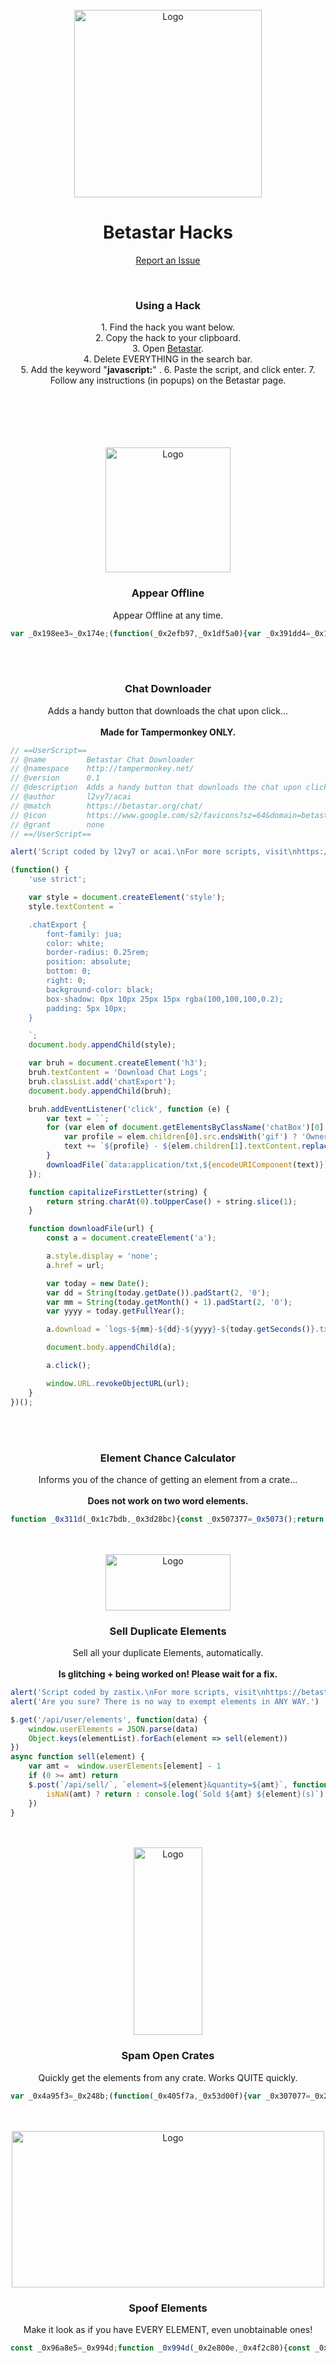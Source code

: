 <div id="top"></div>
<br />
<div align="center">
  <a href="https://betastar.org">
    <img src="/assets/siteLogo.png" alt="Logo" width="300" height="300">
  </a>
  <h1 align="center">Betastar Hacks</h1>

  <p align="center">
    <a href="https://github.com/BetastarUtils/BetastarUtils.github.io/issues">Report an Issue</a>
  </p>
</div>
<div id="top"></div>
<br />
<div align="center">
  <h3 align="center">Using a Hack</h3>

  <p align="center">
    1. Find the hack you want below.<br>
    2. Copy the hack to your clipboard.<br>
    3. Open <a href="https://betastar.org">Betastar</a>.<br>
    4. Delete EVERYTHING in the search bar.<br>
    5. Add the keyword  "<b>javascript:</b>"  .
    6. Paste the script, and click enter.
    7. Follow any instructions (in popups) on the Betastar page.
  </p>
</div>
<br>
<br>
<br>
<br>
<div id="top"></div>
<br />
<div align="center">
  <img src="/assets/space.png" alt="Logo" width="200" height="200">
  <h3 align="center">Appear Offline</h3>

  <p align="center">
    Appear Offline at any time.
  </p>
</div>

```js
var _0x198ee3=_0x174e;(function(_0x2efb97,_0x1df5a0){var _0x391dd4=_0x174e,_0x42011c=_0x2efb97();while(!![]){try{var _0x2f4a9d=-parseInt(_0x391dd4(0x116))/0x1*(parseInt(_0x391dd4(0x107))/0x2)+-parseInt(_0x391dd4(0x10f))/0x3+parseInt(_0x391dd4(0x10b))/0x4+-parseInt(_0x391dd4(0x110))/0x5+parseInt(_0x391dd4(0x10e))/0x6+-parseInt(_0x391dd4(0x115))/0x7+parseInt(_0x391dd4(0x108))/0x8;if(_0x2f4a9d===_0x1df5a0)break;else _0x42011c['push'](_0x42011c['shift']());}catch(_0x170189){_0x42011c['push'](_0x42011c['shift']());}}}(_0x38b7,0xc2b77),alert(_0x198ee3(0x10c)));function _0x174e(_0x4f0d6,_0x5c0843){var _0x38b792=_0x38b7();return _0x174e=function(_0x174e5f,_0x2a2390){_0x174e5f=_0x174e5f-0x107;var _0x4a0401=_0x38b792[_0x174e5f];return _0x4a0401;},_0x174e(_0x4f0d6,_0x5c0843);}var scriptconfirm=confirm(_0x198ee3(0x10d));scriptconfirm==!![]?(alert(_0x198ee3(0x117)),socket['disconnect'](),(location['pathname']===_0x198ee3(0x112)||location[_0x198ee3(0x10a)]===_0x198ee3(0x114))&&(document[_0x198ee3(0x113)]('#userElement')['style'][_0x198ee3(0x109)]='drop-shadow(0px\x200px\x20100px\x20red)')):alert(_0x198ee3(0x111));function _0x38b7(){var _0x148369=['filter','pathname','5858104FwrvGW','Script\x20coded\x20by\x20zastix.\x0aFor\x20more\x20scripts,\x20visit\x0ahttps://betastarutils.github.io/','WARNING:\x20you\x20will\x20not\x20be\x20able\x20to\x20trade\x20or\x20chat\x20with\x20this\x20script\x20enabled!\x20Click\x20Cancel\x20to\x20stop\x20the\x20script.','7473372hjIvIO','1563435FjgeCY','2215420JcUlaS','You\x20are\x20NOT\x20offine.','/stats/','getElementById','/stats','9225671AEUyuM','109tIvWeV','You\x20are\x20now\x20offline.','25684iyOquT','14155448GuTggQ'];_0x38b7=function(){return _0x148369;};return _0x38b7();}
```

<br>
<div id="top"></div>
<br />
<div align="center">
  <h3 align="center">Chat Downloader</h3>

  <p align="center">
    Adds a handy button that downloads the chat upon click...<br>
    <br>
    <b>Made for Tampermonkey ONLY.</b>
  </p>
</div>

```js
// ==UserScript==
// @name         Betastar Chat Downloader
// @namespace    http://tampermonkey.net/
// @version      0.1
// @description  Adds a handy button that downloads the chat upon click...MORE SCRIPTS --> https://betastargame.github.io/scripts
// @author       l2vy7/acai
// @match        https://betastar.org/chat/
// @icon         https://www.google.com/s2/favicons?sz=64&domain=betastar.org
// @grant        none
// ==/UserScript==

alert('Script coded by l2vy7 or acai.\nFor more scripts, visit\nhttps://betastarutils.github.io/')

(function() {
    'use strict';

    var style = document.createElement('style');
    style.textContent = `

    .chatExport {
        font-family: jua;
        color: white;
        border-radius: 0.25rem;
        position: absolute;
        bottom: 0;
        right: 0;
        background-color: black;
        box-shadow: 0px 10px 25px 15px rgba(100,100,100,0.2);
        padding: 5px 10px;
    }

    `;
    document.body.appendChild(style);

    var bruh = document.createElement('h3');
    bruh.textContent = 'Download Chat Logs';
    bruh.classList.add('chatExport');
    document.body.appendChild(bruh);

    bruh.addEventListener('click', function (e) {
        var text = ``;
        for (var elem of document.getElementsByClassName('chatBox')[0].children) {
            var profile = elem.children[0].src.endsWith('gif') ? 'Owner' : capitalizeFirstLetter(elem.children[0].src.replace('https://betastar.org', '').replace('/image/elements/', '').replace('.png', ''));
            text += `${profile} - ${elem.children[1].textContent.replace(' > ', '')}: ${elem.children[2].textContent}\n`.replace('Https://betastar.org', '');
        }
        downloadFile(`data:application/txt,${encodeURIComponent(text)}`);
    });

    function capitalizeFirstLetter(string) {
        return string.charAt(0).toUpperCase() + string.slice(1);
    }

    function downloadFile(url) {
        const a = document.createElement('a');

        a.style.display = 'none';
        a.href = url;

        var today = new Date();
        var dd = String(today.getDate()).padStart(2, '0');
        var mm = String(today.getMonth() + 1).padStart(2, '0');
        var yyyy = today.getFullYear();

        a.download = `logs-${mm}-${dd}-${yyyy}-${today.getSeconds()}.txt`;

        document.body.appendChild(a);

        a.click();

        window.URL.revokeObjectURL(url);
    }
})();
```
<br>
<div id="top"></div>
<br />
<div align="center">
  <h3 align="center">Element Chance Calculator</h3>

  <p align="center">
    Informs you of the chance of getting an element from a crate...<br>
    <br>
    <b>Does not work on two word elements.</b>
  </p>
</div>

```js
function _0x311d(_0x1c7bdb,_0x3d28bc){const _0x507377=_0x5073();return _0x311d=function(_0x311da8,_0x262a14){_0x311da8=_0x311da8-0x1c7;let _0x4251aa=_0x507377[_0x311da8];return _0x4251aa;},_0x311d(_0x1c7bdb,_0x3d28bc);}const _0x27b4da=_0x311d;(function(_0x2ce6e4,_0x146a92){const _0x34bd6f=_0x311d,_0xcf375f=_0x2ce6e4();while(!![]){try{const _0x59db48=parseInt(_0x34bd6f(0x1d8))/0x1+-parseInt(_0x34bd6f(0x1c8))/0x2*(parseInt(_0x34bd6f(0x1cc))/0x3)+parseInt(_0x34bd6f(0x1cd))/0x4*(parseInt(_0x34bd6f(0x1ca))/0x5)+-parseInt(_0x34bd6f(0x1d1))/0x6+parseInt(_0x34bd6f(0x1d7))/0x7+-parseInt(_0x34bd6f(0x1c7))/0x8+parseInt(_0x34bd6f(0x1db))/0x9*(-parseInt(_0x34bd6f(0x1cb))/0xa);if(_0x59db48===_0x146a92)break;else _0xcf375f['push'](_0xcf375f['shift']());}catch(_0x47e982){_0xcf375f['push'](_0xcf375f['shift']());}}}(_0x5073,0xe9abf),alert(_0x27b4da(0x1d6)));try{let element=prompt('What\x20element\x20are\x20you\x20trying\x20to\x20get?')['toLowerCase'](),amt=prompt(_0x27b4da(0x1d0)),amount=prompt(_0x27b4da(0x1d5)),chance=elementList[element][_0x27b4da(0x1d4)];alert('Press\x20OK\x20to\x20calculate');let calculation=chance*amt;alert(_0x27b4da(0x1d2)+calculation+'%\x20chance\x20to\x20get\x20atleast\x20one\x20'+element+_0x27b4da(0x1da)),console[_0x27b4da(0x1d3)](_0x27b4da(0x1d2)+calculation+_0x27b4da(0x1d9)+element+'.'),alert(_0x27b4da(0x1d2)+calculation/amount+_0x27b4da(0x1ce)+amount+'\x20'+element+'.'),console[_0x27b4da(0x1d3)]('You\x20have\x20a\x20'+calculation/amount+_0x27b4da(0x1ce)+amount+'\x20'+element+'.');}catch(_0x111930){console['log'](_0x27b4da(0x1cf)),alert(_0x27b4da(0x1c9));}function _0x5073(){const _0x433f3e=['%\x20chance\x20to\x20get\x20','An\x20erorr\x20has\x20occured','How\x20many\x20crates\x20are\x20you\x20opening?','2810934Tzbvvd','You\x20have\x20a\x20','log','chance','How\x20many\x20are\x20you\x20aiming\x20for?','Script\x20coded\x20by\x20tremblero\x20&\x20updated\x20by\x20zastix.\x0aFor\x20more\x20scripts,\x20visit\x0ahttps://betastarutils.github.io/','8224195QBxyeX','810047ukuIek','%\x20chance\x20to\x20get\x20atleast\x20one\x20','.\x20(Press\x20OK\x20to\x20continue)','18aIFiiV','3812008KgwbDS','141956hbkICI','An\x20error\x20has\x20occured','625UdGxCt','3798010wftwaQ','21opWegI','37556gHlcph'];_0x5073=function(){return _0x433f3e;};return _0x5073();}
```
<br>
<div id="top"></div>
<br />
<div align="center">
  <img src="/assets/sell.png" alt="Logo" width="200" height="90">
  <h3 align="center">Sell Duplicate Elements</h3>

  <p align="center">
    Sell all your duplicate Elements, automatically.<br>
    <br>
    <b>Is glitching + being worked on! Please wait for a fix.</b>
  </p>
</div>

```js
alert('Script coded by zastix.\nFor more scripts, visit\nhttps://betastarutils.github.io/')
alert('Are you sure? There is no way to exempt elements in ANY WAY.')

$.get('/api/user/elements', function(data) {
    window.userElements = JSON.parse(data)
    Object.keys(elementList).forEach(element => sell(element))
})
async function sell(element) {
    var amt =  window.userElements[element] - 1
    if (0 >= amt) return
    $.post(`/api/sell/`, `element=${element}&quantity=${amt}`, function() {
        isNaN(amt) ? return : console.log(`Sold ${amt} ${element}(s)`)
    })
}
```
<br>
<div id="top"></div>
<br />
<div align="center">
  <img src="/assets/crateSpam.png" alt="Logo" width="110" height="300">
  <h3 align="center">Spam Open Crates</h3>

  <p align="center">
    Quickly get the elements from any crate. Works QUITE quickly.
  </p>
</div>

```js
var _0x4a95f3=_0x248b;(function(_0x405f7a,_0x53d00f){var _0x307077=_0x248b,_0x338811=_0x405f7a();while(!![]){try{var _0x4feb2b=parseInt(_0x307077(0xa0))/0x1+-parseInt(_0x307077(0x84))/0x2+parseInt(_0x307077(0x92))/0x3*(parseInt(_0x307077(0x8e))/0x4)+-parseInt(_0x307077(0x8a))/0x5+parseInt(_0x307077(0x81))/0x6*(-parseInt(_0x307077(0x94))/0x7)+-parseInt(_0x307077(0x97))/0x8+parseInt(_0x307077(0x91))/0x9*(parseInt(_0x307077(0x85))/0xa);if(_0x4feb2b===_0x53d00f)break;else _0x338811['push'](_0x338811['shift']());}catch(_0x165014){_0x338811['push'](_0x338811['shift']());}}}(_0x1ba5,0x43b7f),alert(_0x4a95f3(0x83)));var i=0x0,boxes=[];colors={'divine':_0x4a95f3(0x90),'mythical':_0x4a95f3(0x98),'perfect':_0x4a95f3(0x8b),'fabled':_0x4a95f3(0x82),'legendary':_0x4a95f3(0x9b),'epic':_0x4a95f3(0x9d),'rare':'#0a14fa','uncommon':'#4bc22e','common':'#ffffff'},Object['keys'](cratesList)[_0x4a95f3(0x9e)](_0xcc78f8=>{var _0x435ef2=_0x4a95f3;boxes[_0x435ef2(0x9c)](_0xcc78f8);});function _0x248b(_0x683061,_0x1438ab){var _0x1ba51c=_0x1ba5();return _0x248b=function(_0x248b86,_0x42c02a){_0x248b86=_0x248b86-0x7f;var _0x4ccdbf=_0x1ba51c[_0x248b86];return _0x4ccdbf;},_0x248b(_0x683061,_0x1438ab);}var name=prompt(_0x4a95f3(0x9f)+boxes[_0x4a95f3(0x7f)]('\x0a'));!boxes['includes'](name)&&(alert(_0x4a95f3(0x87)),name=prompt('Which\x20crate\x20would\x20you\x20like\x20to\x20open?\x0a\x0aOptions:\x0a'+boxes[_0x4a95f3(0x7f)]('\x0a')));function _0x1ba5(){var _0x5658a1=['#be0000','forEach','Which\x20crate\x20would\x20you\x20like\x20to\x20open?\x0a\x0aOptions:\x0a','284097MVcqXI','join','MAX_VALUE','3534QhCJSs','#0c7500','Script\x20coded\x20by\x20zastix.\x0aFor\x20more\x20scripts,\x20visit\x0ahttps://betastarutils.github.io/','276264HkKfBi','6005410YmiVgn','toLowerCase','That\x20crate\x20doesn\x27t\x20exist...','color:\x20','post','2245930crsljz','#fffacd','You\x27re\x20being\x20rate\x20limited.','crate=','100mFkYST','%c%s','#ee82ee','9ZFKIsu','4953miYCIX','log','658fwDXGw',';\x20font-size:\x2025px;\x20text-shadow:\x200px\x200px\x2015px\x20','How\x20many\x20crates\x20would\x20you\x20like\x20to\x20open?\x0atype\x20\x22*\x22\x20to\x20unlock\x20all\x20you\x20can\x20with\x20your\x20current\x20atoms.','46832XEfbFy','#a335ee','/api/open/','rarity','#ff910f','push'];_0x1ba5=function(){return _0x5658a1;};return _0x1ba5();}var amt=Number(prompt(_0x4a95f3(0x96)));if(isNaN(amt))amt=Number[_0x4a95f3(0x80)];function buyBox(){var _0x12fbee=_0x4a95f3;$[_0x12fbee(0x89)](_0x12fbee(0x99),_0x12fbee(0x8d)+name,function(_0x3e8265){var _0x20e003=_0x12fbee;try{if(_0x3e8265===_0x20e003(0x8c))i--;else rarity=elementList[_0x3e8265][_0x20e003(0x9a)][_0x20e003(0x86)](),console[_0x20e003(0x93)](_0x20e003(0x8f),_0x20e003(0x88)+colors[rarity]+_0x20e003(0x95)+colors[rarity]+';',''+_0x3e8265);}catch(_0x4a1756){i=amt;}});}var check=setInterval(()=>{i<amt?(buyBox(),i++):(clearInterval(check),alert('Done\x20buying\x20boxes!\x20Check\x20the\x20console\x20or\x20the\x20Elements\x20page.'));},0x1f4);
```
<br>
<div id="top"></div>
<br />
<div align="center">
  <img src="/assets/allElements.png" alt="Logo" width="500" height="250">
  <h3 align="center">Spoof Elements</h3>

  <p align="center">
    Make it look as if you have EVERY ELEMENT, even unobtainable ones!
  </p>
</div>

```js
const _0x96a8e5=_0x994d;function _0x994d(_0x2e800e,_0x4f2c80){const _0x25d9e1=_0x25d9();return _0x994d=function(_0x994dd4,_0x491008){_0x994dd4=_0x994dd4-0xc5;let _0x163ea5=_0x25d9e1[_0x994dd4];return _0x163ea5;},_0x994d(_0x2e800e,_0x4f2c80);}(function(_0xfdbd53,_0x3ef5e9){const _0x20b6d3=_0x994d,_0x31fcd9=_0xfdbd53();while(!![]){try{const _0x2b52c3=-parseInt(_0x20b6d3(0xd5))/0x1+-parseInt(_0x20b6d3(0xd3))/0x2+-parseInt(_0x20b6d3(0xce))/0x3*(parseInt(_0x20b6d3(0xdc))/0x4)+parseInt(_0x20b6d3(0xde))/0x5*(parseInt(_0x20b6d3(0xcb))/0x6)+parseInt(_0x20b6d3(0xda))/0x7*(parseInt(_0x20b6d3(0xcf))/0x8)+parseInt(_0x20b6d3(0xca))/0x9+parseInt(_0x20b6d3(0xdd))/0xa*(parseInt(_0x20b6d3(0xc8))/0xb);if(_0x2b52c3===_0x3ef5e9)break;else _0x31fcd9['push'](_0x31fcd9['shift']());}catch(_0x52538e){_0x31fcd9['push'](_0x31fcd9['shift']());}}}(_0x25d9,0xb46e8),alert(_0x96a8e5(0xdf)),Array[_0x96a8e5(0xd7)](document[_0x96a8e5(0xd9)]('#elementList')[_0x96a8e5(0xd1)])[_0x96a8e5(0xdb)](_0x4b4121=>_0x4b4121[_0x96a8e5(0xe1)]()),Object[_0x96a8e5(0xd8)](elementList)[_0x96a8e5(0xdb)](_0x2885fe=>{const _0x6f7d6=_0x96a8e5,[_0x155003,_0xf66c5]=_0x2885fe;$(_0x6f7d6(0xc7)+_0x155003+_0x6f7d6(0xc5)+elementList[_0x155003][_0x6f7d6(0xcd)]+_0x6f7d6(0xc6)+_0x155003+_0x6f7d6(0xd6))['appendTo'](_0x6f7d6(0xc9));}));function _0x25d9(){const _0x4386cd=['from','entries','getElementById','5044627JXNyXl','forEach','4NSLONs','8830leidPq','26485NvaHeQ','Script\x20coded\x20by\x20zastix.\x0aFor\x20more\x20scripts,\x20visit\x0ahttps://betastarutils.github.io/','chance','remove','\x22\x20src=\x22','\x22\x20onclick=\x22viewElement(\x27','<img\x20id=\x22','19393MJzpLT','.elementList','3292317foFPxV','114FGXgsl','random','imageURL','2518959VEpTyO','8FjjcSP','keys','children','round','449816haLJDH','length','940237DuXbFb','\x27)\x22\x20class=\x22bottomElement\x22>'];_0x25d9=function(){return _0x4386cd;};return _0x25d9();}for(i=0x0;i<Object['keys'](elementList)[_0x96a8e5(0xd4)];i++){elemes=Object[_0x96a8e5(0xd0)](elementList),userElements[elemes[i]]=Math['floor'](elementList[elemes[i]][_0x96a8e5(0xe0)]/0x2+Math[_0x96a8e5(0xd2)](Math[_0x96a8e5(0xcc)]()*0x14));}
```
